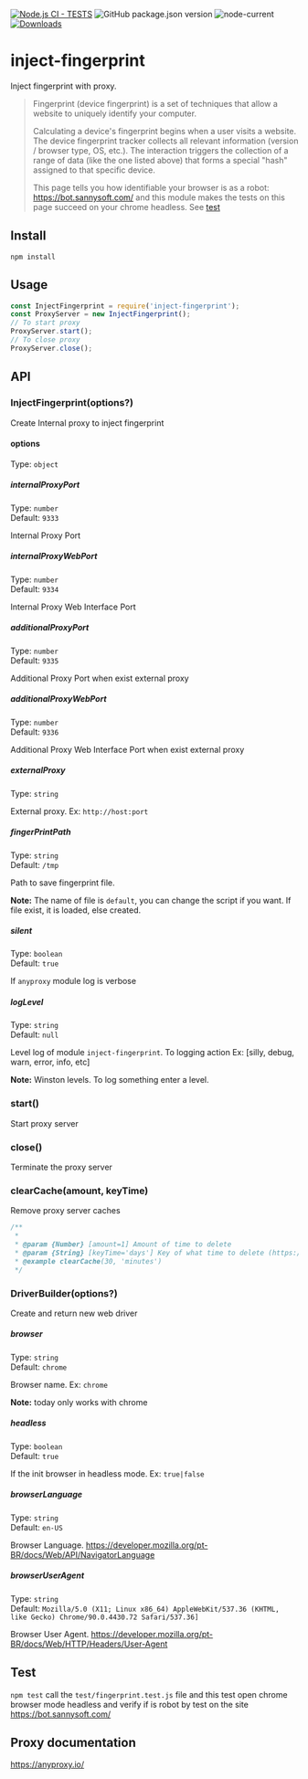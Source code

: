 [![Node.js CI - TESTS](https://github.com/laissonsilveira/inject-fingerprint/actions/workflows/node.js.yml/badge.svg?branch=main)](https://github.com/laissonsilveira/inject-fingerprint/actions/workflows/node.js.yml)
![GitHub package.json version](https://img.shields.io/github/package-json/v/laissonsilveira/inject-fingerprint)
![node-current](https://img.shields.io/node/v/inject-fingerprint)
[![Downloads](https://img.shields.io/npm/dm/inject-fingerprint.svg)](https://npmjs.com/inject-fingerprint)

# inject-fingerprint

Inject fingerprint with proxy.

> Fingerprint (device fingerprint) is a set of techniques that allow a website to uniquely identify your computer.
>
> Calculating a device's fingerprint begins when a user visits a website. The device fingerprint tracker collects all relevant information (version / browser type, OS, etc.). The interaction triggers the collection of a range of data (like the one listed above) that forms a special "hash" assigned to that specific device.
>
> This page tells you how identifiable your browser is as a robot: <https://bot.sannysoft.com/> and this module makes the tests on this page succeed on your chrome headless. See [test](#test)

## Install

```
npm install
```

## Usage

```js
const InjectFingerprint = require('inject-fingerprint');
const ProxyServer = new InjectFingerprint();
// To start proxy
ProxyServer.start();
// To close proxy
ProxyServer.close();
```

## API

### InjectFingerprint(options?)

Create Internal proxy to inject fingerprint

#### options

Type: `object`

##### internalProxyPort

Type: `number`\
Default: `9333`

Internal Proxy Port

##### internalProxyWebPort

Type: `number`\
Default: `9334`

Internal Proxy Web Interface Port

##### additionalProxyPort

Type: `number`\
Default: `9335`

Additional Proxy Port when exist external proxy

##### additionalProxyWebPort

Type: `number`\
Default: `9336`

Additional Proxy Web Interface Port when exist external proxy

##### externalProxy

Type: `string`

External proxy. Ex: `http://host:port`

##### fingerPrintPath

Type: `string`\
Default: `/tmp`

Path to save fingerprint file.

**Note:** The name of file is `default`, you can change the script if you want. If file exist, it is loaded, else created.

##### silent

Type: `boolean`\
Default: `true`

If `anyproxy` module log is verbose

##### logLevel

Type: `string`\
Default: `null`

Level log of module `inject-fingerprint`. To logging action Ex: [silly, debug, warn, error, info, etc]

**Note:** Winston levels. To log something enter a level.

### start()

Start proxy server

### close()

Terminate the proxy server

### clearCache(amount, keyTime)

Remove proxy server caches

```js
/**
 *
 * @param {Number} [amount=1] Amount of time to delete
 * @param {String} [keyTime='days'] Key of what time to delete (https://momentjs.com/docs/#/manipulating/add/)
 * @example clearCache(30, 'minutes')
 */
```

### DriverBuilder(options?)

Create and return new web driver

##### browser

Type: `string`\
Default: `chrome`

Browser name. Ex: `chrome`

**Note:** today only works with chrome

##### headless

Type: `boolean`\
Default: `true`

If the init browser in headless mode. Ex: `true|false`

##### browserLanguage

Type: `string`\
Default: `en-US`

Browser Language. <https://developer.mozilla.org/pt-BR/docs/Web/API/NavigatorLanguage>

##### browserUserAgent

Type: `string`\
Default: `Mozilla/5.0 (X11; Linux x86_64) AppleWebKit/537.36 (KHTML, like Gecko) Chrome/90.0.4430.72 Safari/537.36]`

Browser User Agent. <https://developer.mozilla.org/pt-BR/docs/Web/HTTP/Headers/User-Agent>


## Test

`npm test` call the `test/fingerprint.test.js` file and this test open chrome browser mode headless and verify if is robot by test on the site <https://bot.sannysoft.com/>

## Proxy documentation

<https://anyproxy.io/>
